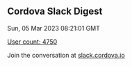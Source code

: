 ## Cordova Slack Digest
Sun, 05 Mar 2023 08:21:01 GMT

[User count: 4750](https://cordova.slack.com/)


Join the conversation at [slack.cordova.io](http://slack.cordova.io/)
